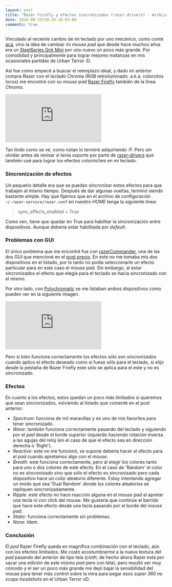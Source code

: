 ```yaml
---
layout: post
title: "Razer Firefly y efectos sincronizados (razer-drivers) - ArchLinux"
date: 2016-09-15T20:26:28-03:00
comments: true
---
```


Vinculado al reciente cambio de mi teclado por uno mecánico, como conté [acá](http://cravacuore.com.ar/blog/2016/09/14/razer-blackwidow-chroma-tournament-edition-archlinux.html), vino la idea de cambiar mi *mouse pad* que desde hace muchos años era un [SteelSeries Qck Mini](https://steelseries.com/gaming-mousepads/qck-mini) por uno nuevo un poco más grande. Por comodidad y principalmente para lograr mejores matanzas en mis ocasionales partidas de Urban Terror :D.

Así fue como empecé a buscar el reemplazo ideal, y dado mi anterior compra *Razer* con el teclado Chroma (RGB retroiluminado. a.k.a. colorcitos locos) me encontré con su *mouse pad* [Razer Firefly](http://www.razerzone.com/gaming-mouse-mats/razer-firefly) también de la línea *Chroma*.

![razer-firefly](https://cloud.openmailbox.org/index.php/apps/files_sharing/ajax/publicpreview.php?x=1875&y=1052&a=true&file=razer-firefly.jpg&t=R211Kf4JxA2Giky&scalingup=0)

Tan lindo como se ve, como notan lo terminé adquiriendo :P. Pero sin olvidar antes de revisar si tenía soporte por parte de [razer-drivers](https://github.com/terrycain/razer-drivers) que también usé para lograr los efectos colorinches en mi teclado.

### Sincronización de efectos

Un pequeño detalle era que se puedan sincronizar estos efectos para que trabajen al mismo tiempo. Después de dar algunas vueltas, terminó siendo bastante simple. Hay que fijarnos que en el archivo de configuración `~/.razer-service/razer.conf` en nuestro *HOME* tenga la siguiente línea:

> sync_effects_enabled = True

Como ven, tiene que quedar en True para habilitar la sincronización entre dispositivos. Aunque debería estar habilitada por *default*.

### Problemas con GUI

El único problema que me encontré fue con [razerCommander](https://github.com/GabMus/razerCommander), una de las dos *GUI* que mencioné en el [post previo](http://cravacuore.com.ar/blog/2016/09/14/razer-blackwidow-chroma-tournament-edition-archlinux.html). En este no me tomaba mis dos dispositivos en el listado, por lo tanto no podía seleccionarle un efecto particular para en este caso el *mouse pad*. Sin embargo, al estar sincronizados el efecto que elegía para el teclado se hacía sincronizado con el mismo.

Por otro lado, con [Polychromatic](https://github.com/lah7/polychromatic) se me listaban ambos dispositivos como pueden ver en la siguiente imagen.

![polychromatic-devices-list](https://cloud.openmailbox.org/index.php/apps/files_sharing/ajax/publicpreview.php?x=1875&y=1052&a=true&file=polychromatic-devices-list.png&t=14ZTg698Xb1sKwS&scalingup=0)

Pero si bien funciona correctamente los efectos sólo son sincronizados cuando aplico el efecto deseado como si fuese sólo para el teclado, si elijo desde la pestaña de Razer Firefly este sólo se aplica para el este y no es sincronizado.

### Efectos

En cuanto a los efectos, estos quedan un poco más limitados si queremos que sean sincronizados, volviendo al listado que comenté en el post anterior:

  * *Spectrum*: funciona de mil maravillas y es uno de mis favoritos para tener sincronizado.
  * *Wave*: también funciona correctamente pasando del teclado y siguiendo por el *pad* desde el borde superior izquierdo haciendo rotación inversa a las agujas del reloj (en el caso de que el efecto sea en dirección derecha o 'Right').
  * *Reactive*: este no me funcionó, se supone debería hacer el efecto para el *pad* cuando apretamos algo con el *mouse*.
  * *Breath*: este funciona correctamente, pero al elegir los colores tanto para uno o dos colores de este efecto. En el caso de 'Random' el color no es sincronizado sino que sólo el efecto es sincronizado pero cada dispositivo hace un color aleatorio diferente. Estoy intentando agregar un modo que sea 'Dual Random' donde los colores aleatorios se repliquen sincronizadamente.
  * *Ripple*: este efecto no hace reacción alguna en el *mouse pad* al apretar una tecla ni con click del mouse. Me gustaría que continúe el barrido que hace este efecto desde una tecla pasando por el borde del *mouse pad*.
  * *Static*: funciona correctamente sin problemas.
  * *None*: Idem.

### Conclusión

El *pad* Razer Firefly queda en magnífica combinación con el teclado, aún con los efectos limitados. Me costó acostumbrarme a la nueva textura del *pad* pasando del anterior de tipo tela (*cloth*; de hecho ahora Razer está por sacar una edición de este mismo *pad* pero con tela), pero resultó ser muy cómodo y el ser un poco más grande me dejó bajar la sensibilidad del mouse para tener más control sobre la mira para pegar esos *super 360 no scope headshots* en el Urban Terror xD.
